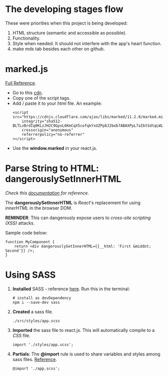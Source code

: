 # The developing stages flow
These were priorities when this project is being developed:
1. HTML structure (semantic and accessible as possible).
1. Functionality.
1. Style when needed. It should not interfere with the app's heart function.
1. make mds tab besides each other on github.


# marked.js
[Full Reference](https://marked.js.org).

- Go to this [cdn](https://cdnjs.com/libraries/marked/).
- Copy one of the script tags.
- Add / paste it to your *html* file. An example:
	```
	<script src="https://cdnjs.cloudflare.com/ajax/libs/marked/11.2.0/marked.min.js"
		integrity="sha512-BLTLvBrdIq0KLzJH2C9GpxL6KmCqX5cofqkYxUZPp8J2beb7ABAXPpL7aIbtSdtqLWLIgAyFFgePj1p/sq7lRw=="
		crossorigin="anonymous"
		referrerpolicy="no-referrer"
	></script>
	```
- Use the **window.marked** in your react.js.

# Parse String to HTML: dangerouslySetInnerHTML
*Check this [documentation](https://legacy.reactjs.org/docs/dom-elements.html) for reference.*

The **dangerouslySetInnerHTML** is *React*'s replacement for using *innerHTML* in the browser DOM.

**REMINDER**: This can dangerously expose users to *cross-site scripting (XSS)* attacks.

Sample code below:

	function MyComponent {
		return <div dangerouslySetInnerHTML={{__html: 'First &middot; Second'}} />;
	}

# Using SASS

1. **Installed** SASS - reference [here](https://sass-lang.com/install/). Run this in the terminal:
	```
	# install as devDependency
	npm i --save-dev sass
	```
1. **Created** a sass file.
	```
	./src/styles/app.scss
	```
1. **Imported** the sass file to react.js. This will automatically compile to a *CSS* file.
	```
	import './styles/app.scss';
	```
1. **Partials**: The **@import** rule is used to share variables and styles among sass files. [Reference](https://www.freecodecamp.org/news/the-beginners-guide-to-sass/).
	```
	@import './app.scss';
	```
